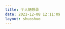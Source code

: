 ```yaml
---
title: 个人随想录
date: 2021-12-08 12:11:09
layout: shuoshuo
---
```


<!-- 引用 artitalk -->
<script src="https://libs.baidu.com/jquery/2.0.0/jquery.min.js"></script>
<script type="text/javascript" src="https://unpkg.com/artitalk"></script>
<div id="artitalk_main"></div>

<script>
  new Artitalk({
    appId: 'UEvxffX6iOpFeICG5Y5asgXu-MdYXbMMI',
    appKey: 'UPn29UVgQTUtU4pUDsYAru9h',
    atEmoji: {
      baiyan: "https://cdn.jsdelivr.net/gh/Artitalk/Artitalk-emoji/baiyan.png",
      bishi: "https://cdn.jsdelivr.net/gh/Artitalk/Artitalk-emoji/bishi.png",
      bizui: "https://cdn.jsdelivr.net/gh/Artitalk/Artitalk-emoji/bizui.png",
      chan: "https://cdn.jsdelivr.net/gh/Artitalk/Artitalk-emoji/chan.png",
      daku: "https://cdn.jsdelivr.net/gh/Artitalk/Artitalk-emoji/daku.png",
      dalao: "https://cdn.jsdelivr.net/gh/Artitalk/Artitalk-emoji/dalao.png",
      dalian: "https://cdn.jsdelivr.net/gh/Artitalk/Artitalk-emoji/dalian.png",
      dianzan: "https://cdn.jsdelivr.net/gh/Artitalk/Artitalk-emoji/dianzan.png",
      doge: "https://cdn.jsdelivr.net/gh/Artitalk/Artitalk-emoji/doge.png",
      facai: "https://cdn.jsdelivr.net/gh/Artitalk/Artitalk-emoji/facai.png",
      fadai: "https://cdn.jsdelivr.net/gh/Artitalk/Artitalk-emoji/fadai.png",
      fanu: "https://cdn.jsdelivr.net/gh/Artitalk/Artitalk-emoji/fanu.png",
    },
    color3: '#333333',
    pageSize: 50,

  })
</script>
